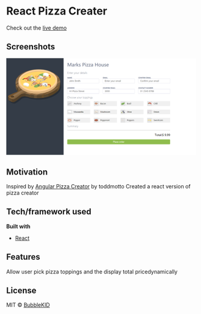 # React Pizza Creater
Check out the [live demo](http://www.marksama.com.au/)

## Screenshots
![](screenshot.png)

## Motivation
Inspired by [Angular Pizza Creator](https://github.com/toddmotto/angular-pizza-creator) by toddmotto
Created a react version of pizza creator

## Tech/framework used
<b>Built with</b>
- [React](https://github.com/facebook/react)

## Features
Allow user pick pizza toppings and the display total pricedynamically 

## License
MIT © [BubbleKID]()
